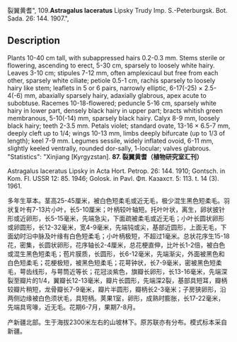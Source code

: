 裂翼黄耆",
109.**Astragalus laceratus** Lipsky Trudy Imp. S.-Peterburgsk. Bot. Sada. 26: 144. 1907.",

## Description
Plants 10-40 cm tall, with subappressed hairs 0.2-0.3 mm. Stems sterile or flowering, ascending to erect, 5-30 cm, sparsely to loosely white hairy. Leaves 3-10 cm; stipules 7-12 mm, often amplexicaul but free from each other, sparsely white ciliate; petiole 0.5-1 cm, rachis sparsely to loosely hairy like stem; leaflets in 5 or 6 pairs, narrowly elliptic, 6-17(-25) × 2.5-4(-6) mm, abaxially sparsely hairy, adaxially glabrous, apex acute to subobtuse. Racemes 10-18-flowered; peduncle 5-16 cm, sparsely white hairy in lower part, densely black hairy in upper part; bracts whitish green membranous, 5-10(-14) mm, sparsely black hairy. Calyx 8-9 mm, loosely black hairy; teeth 2-3.5 mm. Petals violet; standard ovate, 13-16 × 6.5-7 mm, deeply cleft up to 1/4; wings 10-13 mm, limbs deeply bifurcate (up to 1/3 of length); keel 7-9 mm. Legumes sessile, widely inflated ovoid, 6-11 mm, slightly keeled ventrally, rounded dor-sally, 1-locular; valves glabrous.
  "Statistics": "Xinjiang [Kyrgyzstan].
**87. 裂翼黄耆（植物研究室汇刊）**

Astragalus laceratus Lipsky in Acta Hort. Petrop. 26: 144. 1910; Gontsch. in Kom. Fl. USSR 12: 85. 1946; Golosk. in Pavl. Φπ. Казахст. 5: 113. t. 14 (3). 1961.

多年生草本。茎高25-45厘米，被白色短柔毛或近无毛，极少混生黑色短柔毛。羽状复叶有7-13片小叶，长5-10厘米；叶柄较叶轴短。托叶叶状，离生，卵状披针形或近卵形，长5-15毫米，先端急尖，下面疏被柔毛或近无毛；小叶长圆状卵形或卵圆形，长12-32毫米，宽4-9毫米，先端钝或尖，基部近圆形，上面无毛，下面幼时沿中脉及叶缘有白色短柔毛；小叶柄极短，不超过1毫米。总状花序生15-18花，密集，长圆状卵形，花序轴长2-4厘米，总花梗直伸，比叶长1-2倍，被白色或混生黑色短柔毛；苞片膜质，长圆形，长6-12毫米，先端渐尖，外面被黑色和白色短柔毛；花梗极短，被黑色短柔毛；花萼钟状，长7-9毫米，密被黑色短柔毛，萼齿线形，与萼筒近等长；花冠淡紫色，旗瓣长卵形，长13-16毫米，先端深裂至瓣片的1/4，翼瓣长12-13毫米，瓣片长圆形，先端深2裂，基部具短耳，瓣柄较瓣片稍短，龙骨瓣长7-9毫米，瓣片半圆形，瓣柄长2-3毫米；子房狭卵形，沿两侧边缘被白色须状毛，具短柄。荚果1室，卵形，成熟时膨胀，长17-22毫米，先端具弯喙，近无毛。花期6-7月，果期7-8月。

产新疆北部。生于海拔2300米左右的山坡林下。原苏联亦有分布。模式标本采自新疆。
